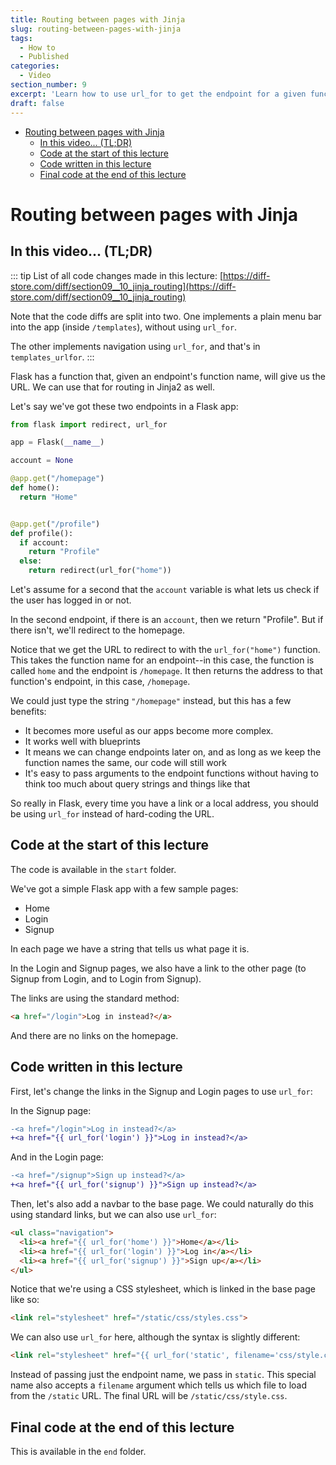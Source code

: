 ```yaml
---
title: Routing between pages with Jinja
slug: routing-between-pages-with-jinja
tags:
  - How to
  - Published
categories:
  - Video
section_number: 9
excerpt: 'Learn how to use url_for to get the endpoint for a given function name, which will simplify navigating between pages in your Flask apps.'
draft: false
---
```

- [Routing between pages with Jinja](#routing-between-pages-with-jinja)
  - [In this video... (TL;DR)](#in-this-video-tldr)
  - [Code at the start of this lecture](#code-at-the-start-of-this-lecture)
  - [Code written in this lecture](#code-written-in-this-lecture)
  - [Final code at the end of this lecture](#final-code-at-the-end-of-this-lecture)

# Routing between pages with Jinja

## In this video... (TL;DR)

::: tip
List of all code changes made in this lecture: [https://diff-store.com/diff/section09__10_jinja_routing](https://diff-store.com/diff/section09__10_jinja_routing)

Note that the code diffs are split into two. One implements a plain menu bar into the app (inside `/templates`), without using `url_for`.

The other implements navigation using `url_for`, and that's in `templates_urlfor`.
:::

Flask has a function that, given an endpoint's function name, will give us the URL. We can use that for routing in Jinja2 as well.

Let's say we've got these two endpoints in a Flask app:

```py
from flask import redirect, url_for

app = Flask(__name__)

account = None

@app.get("/homepage")
def home():
  return "Home"


@app.get("/profile")
def profile():
  if account:
    return "Profile"
  else:
    return redirect(url_for("home"))
```

Let's assume for a second that the `account` variable is what lets us check if the user has logged in or not.

In the second endpoint, if there is an `account`, then we return "Profile". But if there isn't, we'll redirect to the homepage.

Notice that we get the URL to redirect to with the `url_for("home")` function. This takes the function name for an endpoint--in this case, the function is called `home` and the endpoint is `/homepage`. It then returns the address to that function's endpoint, in this case, `/homepage`.

We could just type the string `"/homepage"` instead, but this has a few benefits:

- It becomes more useful as our apps become more complex.
- It works well with blueprints
- It means we can change endpoints later on, and as long as we keep the function names the same, our code will still work
- It's easy to pass arguments to the endpoint functions without having to think too much about query strings and things like that

So really in Flask, every time you have a link or a local address, you should be using `url_for` instead of hard-coding the URL.

## Code at the start of this lecture

The code is available in the `start` folder.

We've got a simple Flask app with a few sample pages:

- Home
- Login
- Signup

In each page we have a string that tells us what page it is.

In the Login and Signup pages, we also have a link to the other page (to Signup from Login, and to Login from Signup).

The links are using the standard method:

```html
<a href="/login">Log in instead?</a>
```

And there are no links on the homepage.

## Code written in this lecture

First, let's change the links in the Signup and Login pages to use `url_for`:

In the Signup page:

```diff
-<a href="/login">Log in instead?</a>
+<a href="{{ url_for('login') }}">Log in instead?</a>
```

And in the Login page:

```diff
-<a href="/signup">Sign up instead?</a>
+<a href="{{ url_for('signup') }}">Sign up instead?</a>
```

Then, let's also add a navbar to the base page. We could naturally do this using standard links, but we can also use `url_for`:

```html
<ul class="navigation">
  <li><a href="{{ url_for('home') }}">Home</a></li>
  <li><a href="{{ url_for('login') }}">Log in</a></li>
  <li><a href="{{ url_for('signup') }}">Sign up</a></li>
</ul>
```

Notice that we're using a CSS stylesheet, which is linked in the base page like so:

```html
<link rel="stylesheet" href="/static/css/styles.css">
```

We can also use `url_for` here, although the syntax is slightly different:

```html
<link rel="stylesheet" href="{{ url_for('static', filename='css/style.css') }}">
```

Instead of passing just the endpoint name, we pass in `static`. This special name also accepts a `filename` argument which tells us which file to load from the `/static` URL. The final URL will be `/static/css/style.css`.

## Final code at the end of this lecture

This is available in the `end` folder.